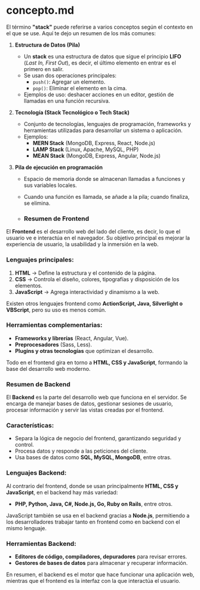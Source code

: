# concepto.md
El término **"stack"** puede referirse a varios conceptos según el contexto en el que se use. Aquí te dejo un resumen de los más comunes:

1. **Estructura de Datos (Pila)**  
   - Un **stack** es una estructura de datos que sigue el principio **LIFO** (*Last In, First Out*), es decir, el último elemento en entrar es el primero en salir.  
   - Se usan dos operaciones principales:  
     - `push()`: Agregar un elemento.  
     - `pop()`: Eliminar el elemento en la cima.  
   - Ejemplos de uso: deshacer acciones en un editor, gestión de llamadas en una función recursiva.

2. **Tecnología (Stack Tecnológico o Tech Stack)**  
   - Conjunto de tecnologías, lenguajes de programación, frameworks y herramientas utilizadas para desarrollar un sistema o aplicación.  
   - Ejemplos:  
     - **MERN Stack** (MongoDB, Express, React, Node.js)  
     - **LAMP Stack** (Linux, Apache, MySQL, PHP)  
     - **MEAN Stack** (MongoDB, Express, Angular, Node.js)

3. **Pila de ejecución en programación**  
   - Espacio de memoria donde se almacenan llamadas a funciones y sus variables locales.  
   - Cuando una función es llamada, se añade a la pila; cuando finaliza, se elimina.
  
   - ### **Resumen de Frontend**  

El **Frontend** es el desarrollo web del lado del cliente, es decir, lo que el usuario ve e interactúa en el navegador. Su objetivo principal es mejorar la experiencia de usuario, la usabilidad y la inmersión en la web.  

### **Lenguajes principales:**  
1. **HTML** → Define la estructura y el contenido de la página.  
2. **CSS** → Controla el diseño, colores, tipografías y disposición de los elementos.  
3. **JavaScript** → Agrega interactividad y dinamismo a la web.  

Existen otros lenguajes frontend como **ActionScript, Java, Silverlight o VBScript**, pero su uso es menos común.  

### **Herramientas complementarias:**  
- **Frameworks y librerías** (React, Angular, Vue).  
- **Preprocesadores** (Sass, Less).  
- **Plugins y otras tecnologías** que optimizan el desarrollo.  

Todo en el frontend gira en torno a **HTML, CSS y JavaScript**, formando la base del desarrollo web moderno.

### **Resumen de Backend**  

El **Backend** es la parte del desarrollo web que funciona en el servidor. Se encarga de manejar bases de datos, gestionar sesiones de usuario, procesar información y servir las vistas creadas por el frontend.  

### **Características:**  
- Separa la lógica de negocio del frontend, garantizando seguridad y control.  
- Procesa datos y responde a las peticiones del cliente.  
- Usa bases de datos como **SQL, MySQL, MongoDB**, entre otras.  

### **Lenguajes Backend:**  
Al contrario del frontend, donde se usan principalmente **HTML, CSS y JavaScript**, en el backend hay más variedad:  
- **PHP, Python, Java, C#, Node.js, Go, Ruby on Rails**, entre otros.  

JavaScript también se usa en el backend gracias a **Node.js**, permitiendo a los desarrolladores trabajar tanto en frontend como en backend con el mismo lenguaje.  

### **Herramientas Backend:**  
- **Editores de código, compiladores, depuradores** para revisar errores.  
- **Gestores de bases de datos** para almacenar y recuperar información.  

En resumen, el backend es el motor que hace funcionar una aplicación web, mientras que el frontend es la interfaz con la que interactúa el usuario.

